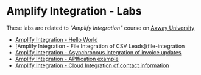 # Amplify Integration - Labs

These labs are related to  *"Amplify Integration"* course on [Axway University](https://university.axway.com/)

- [Amplify Integration - Hello World](hello-world)
- [Amplify Integration - File Integration of CSV Leads](file-integration
- [Amplify Integration - Asynchronous Integration of invoice updates](asynchronous-integration)
- [Amplify Integration - APIfication example](apification)
- [Amplify Integration - Cloud Integration of contact information](cloud-integration)
